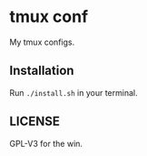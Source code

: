 tmux conf
=========

My tmux configs.


Installation
------------

Run `./install.sh` in your terminal.



LICENSE
-------

GPL-V3 for the win.
